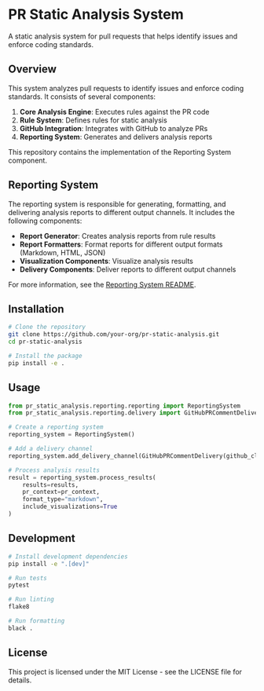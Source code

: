 # PR Static Analysis System

A static analysis system for pull requests that helps identify issues and enforce coding standards.

## Overview

This system analyzes pull requests to identify issues and enforce coding standards. It consists of several components:

1. **Core Analysis Engine**: Executes rules against the PR code
2. **Rule System**: Defines rules for static analysis
3. **GitHub Integration**: Integrates with GitHub to analyze PRs
4. **Reporting System**: Generates and delivers analysis reports

This repository contains the implementation of the Reporting System component.

## Reporting System

The reporting system is responsible for generating, formatting, and delivering analysis reports to different output channels. It includes the following components:

- **Report Generator**: Creates analysis reports from rule results
- **Report Formatters**: Format reports for different output formats (Markdown, HTML, JSON)
- **Visualization Components**: Visualize analysis results
- **Delivery Components**: Deliver reports to different output channels

For more information, see the [Reporting System README](pr_static_analysis/reporting/README.md).

## Installation

```bash
# Clone the repository
git clone https://github.com/your-org/pr-static-analysis.git
cd pr-static-analysis

# Install the package
pip install -e .
```

## Usage

```python
from pr_static_analysis.reporting.reporting import ReportingSystem
from pr_static_analysis.reporting.delivery import GitHubPRCommentDelivery

# Create a reporting system
reporting_system = ReportingSystem()

# Add a delivery channel
reporting_system.add_delivery_channel(GitHubPRCommentDelivery(github_client))

# Process analysis results
result = reporting_system.process_results(
    results=results,
    pr_context=pr_context,
    format_type="markdown",
    include_visualizations=True
)
```

## Development

```bash
# Install development dependencies
pip install -e ".[dev]"

# Run tests
pytest

# Run linting
flake8

# Run formatting
black .
```

## License

This project is licensed under the MIT License - see the LICENSE file for details.

